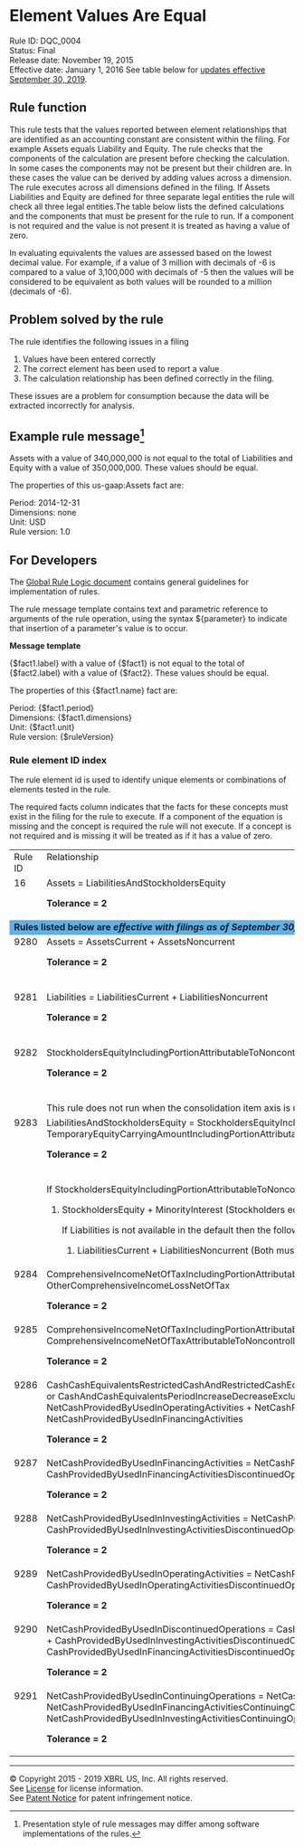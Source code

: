 # Element Values Are Equal  
Rule ID: DQC_0004   
Status: Final  
Release date: November 19, 2015  
Effective date: January 1, 2016 
See table below for <a href="update9">updates effective September 30, 2019</a>.  

## Rule function
This rule tests that the values reported between element relationships that are identified as an accounting constant are consistent within the filing.  For example Assets equals Liability and Equity. The rule checks that the components of the calculation are present before checking the calculation. In some cases the components may not be present but their children are. In these cases the value can be derived by adding values across a dimension. The rule executes across all dimensions defined in the filing. If Assets Liabilities and Equity are defined for three separate legal entities the rule will check all three legal entities.The table below lists the defined calculations and the components that must be present for the rule to run. If a component is not required and the value is not present it is treated as having a value of zero.  

In evaluating equivalents the values are assessed based on the lowest decimal value. For example, if a value of 3 million with decimals of -6 is compared to a value of 3,100,000 with decimals of -5 then the values will be considered to be equivalent as both values will be rounded to a million (decimals of -6).  

## Problem solved by the rule
The rule identifies the following issues in a filing

1. Values have been entered correctly
2. The correct element has been used to report a value
3. The calculation relationship has been defined correctly in the filing.  

These issues are  a problem for consumption because the data will be extracted incorrectly for analysis.  

## Example rule message[^1] 
Assets with a value of 340,000,000 is not equal to the total of Liabilities and Equity with a value of 350,000,000.  These values should be equal. 

The properties of this us-gaap:Assets fact are:

Period: 2014-12-31  
Dimensions: none   
Unit: USD  
Rule version: 1.0

## For Developers

The [Global Rule Logic document](https://github.com/DataQualityCommittee/dqc_us_rules/blob/master/docs/GlobalRuleLogic.md) contains general guidelines for implementation of rules.  

The rule message template contains text and parametric reference to arguments of the rule operation, using the syntax ${parameter} to indicate that insertion of a parameter's value is to occur.  

**Message template**

{$fact1.label} with a value of {$fact1} is not equal to the total of {$fact2.label} with a value of {$fact2}.  These values should be equal. 

The properties of this {$fact1.name} fact are:

Period: {$fact1.period}  
Dimensions: {$fact1.dimensions}   
Unit: {$fact1.unit}  
Rule version: {$ruleVersion}  

### Rule element ID index
The rule element id is used to identify unique elements or combinations of elements tested in the rule. 

The required facts column indicates that the facts for these concepts must exist in the filing for the rule to execute.  If a component of the equation is missing and the concept is required the rule will not execute. If a concept is not required and is missing it will be treated as if it has a value of zero.  

<a name="update9"></a>
<table>
  <tr>
   <td valign="top">Rule ID
   </td>
   <td valign="top">Relationship
   </td>
   <td valign="top">Required Facts
   </td>
  </tr>
  <tr>
   <td valign="top">16
   </td>
   <td valign="top">Assets = LiabilitiesAndStockholdersEquity
<p>
<strong>Tolerance = 2</strong>
   </td>
   <td valign="top">
<ul>

<li>Assets

<li>LiabilitiesAndStockholdersEquity

</ul>
   </td>
  </tr>
  <tr><td colspan="3" bgcolor="#5FB0E7"><b>Rules listed below are <em>effective with filings as of September 30, 2019</em>.</b></td></tr>
  <tr>
   <td valign="top">9280
   </td>
   <td valign="top">Assets = AssetsCurrent + AssetsNoncurrent
<p>
<strong>Tolerance = 2</strong>
   </td>
   <td valign="top">
<ul>

<li>Assets

<li>AssetsCurrent

<li>AssetsNoncurrent

</ul>
   </td>
  </tr>
  <tr>
   <td valign="top">9281
   </td>
   <td valign="top">Liabilities = LiabilitiesCurrent + LiabilitiesNoncurrent
<p>
<strong>Tolerance = 2</strong>
   </td>
   <td valign="top">
<ul>

<li>Liabilities

<li>LiabilitiesCurrent

<li>LiabilitiesNoncurrent

</ul>
   </td>
  </tr>
  <tr>
   <td valign="top" rowspan="2" >9282
   </td>
   <td valign="top">StockholdersEquityIncludingPortionAttributableToNoncontrollingInterest  = StockholdersEquity + MinorityInterest
<p>
<strong>Tolerance = 2</strong>
   </td>
   <td valign="top">
<ul>

<li>StockholdersEquityIncludingPortionAttributableToNoncontrollingInterest

<li>StockholdersEquity

<li>MinorityInterest

</ul>
   </td>
  </tr>
  <tr>
   <td valign="top" colspan="2" >This rule does not run when the consolidation item axis is used on the facts used in the equation. This is because items often classified as liabilities are eliminated through the  equity section in a consolidated schedule.  
   </td>
  </tr>
  <tr>
   <td valign="top" rowspan="2" >9283
   </td>
   <td valign="top">LiabilitiesAndStockholdersEquity  = StockholdersEquityIncludingPortionAttributableToNoncontrollingInterest + Liabilities + TemporaryEquityCarryingAmountIncludingPortionAttributableToNoncontrollingInterests
<p>
<strong>Tolerance = 2</strong>
   </td>
   <td valign="top">
<ul>

<li>LiabilitiesAndStockholdersEquity

<li>StockholdersEquityIncludingPortionAttributableToNoncontrollingInterest

<li>Liabilities

<li>TemporaryEquityCarryingAmountIncludingPortionAttributableToNoncontrollingInterests

</ul>
   </td>
  </tr>
  <tr>
   <td valign="top" colspan="2" >If StockholdersEquityIncludingPortionAttributableToNoncontrollingInterest is not available in the default then the following logic applies to derive a value:
<ol>

<li>StockholdersEquity + MinorityInterest (Stockholders equity must be present)

<p>
If Liabilities is not available in the default then the following logic applies to derive a value:
<ol>

<li>LiabilitiesCurrent + LiabilitiesNoncurrent (Both must be present for rule to run)

</ol>

</ol>
   </td>
  </tr>
  <tr>
   <td valign="top">9284
   </td>
   <td valign="top">ComprehensiveIncomeNetOfTaxIncludingPortionAttributableToNoncontrollingInterest = ProfitLoss + OtherComprehensiveIncomeLossNetOfTax
<p>
<strong>Tolerance = 2</strong>
   </td>
   <td valign="top">
<ul>

<li>ComprehensiveIncomeNetOfTaxIncludingPortionAttributableToNoncontrollingInterest

<li>ProfitLoss

<li>OtherComprehensiveIncomeLossNetOfTax

</ul>
   </td>
  </tr>
  <tr>
   <td valign="top">9285
   </td>
   <td valign="top">ComprehensiveIncomeNetOfTaxIncludingPortionAttributableToNoncontrollingInterest = ComprehensiveIncomeNetOfTaxAttributableToNoncontrollingInterest + ComprehensiveIncomeNetOfTax
<p>
<strong>Tolerance = 2</strong>
   </td>
   <td valign="top">
<ul>

<li>ComprehensiveIncomeNetOfTaxIncludingPortionAttributableToNoncontrollingInterest

<li>ComprehensiveIncomeNetOfTaxAttributableToNoncontrollingInterest

<li>ComprehensiveIncomeNetOfTax

</ul>
   </td>
  </tr>
  <tr>
   <td valign="top">9286
   </td>
   <td valign="top">CashCashEquivalentsRestrictedCashAndRestrictedCashEquivalentsPeriodIncreaseDecreaseExcludingExchangeRateEffect or 
   CashAndCashEquivalentsPeriodIncreaseDecreaseExcludingExchangeRateEffect = NetCashProvidedByUsedInOperatingActivities + NetCashProvidedByUsedInInvestingActivities + NetCashProvidedByUsedInFinancingActivities
<p>
<strong>Tolerance = 2</strong>
   </td>
   <td valign="top">
<ul>

<li>CashCashEquivalentsRestrictedCashAndRestrictedCashEquivalentsPeriodIncreaseDecreaseExcludingExchangeRateEffect

<li>CashAndCashEquivalentsPeriodIncreaseDecreaseExcludingExchangeRateEffect

<li>NetCashProvidedByUsedInOperatingActivities

<li>NetCashProvidedByUsedInInvestingActivities

<li>NetCashProvidedByUsedInFinancingActivities

</ul>
   </td>
  </tr>
  <tr>
   <td valign="top">9287
   </td>
   <td valign="top">NetCashProvidedByUsedInFinancingActivities = NetCashProvidedByUsedInFinancingActivitiesContinuingOperations + CashProvidedByUsedInFinancingActivitiesDiscontinuedOperations
<p>
<strong>Tolerance = 2</strong>
   </td>
   <td valign="top">
<ul>

<li>NetCashProvidedByUsedInFinancingActivities

<li>NetCashProvidedByUsedInFinancingActivitiesContinuingOperations

<li>CashProvidedByUsedInFinancingActivitiesDiscontinuedOperations

</ul>
   </td>
  </tr>
  <tr>
   <td valign="top">9288
   </td>
   <td valign="top">NetCashProvidedByUsedInInvestingActivities = NetCashProvidedByUsedInInvestingActivitiesContinuingOperations + CashProvidedByUsedInInvestingActivitiesDiscontinuedOperations
<p>
<strong>Tolerance = 2</strong>
   </td>
   <td valign="top">
<ul>

<li>NetCashProvidedByUsedInInvestingActivities

<li>NetCashProvidedByUsedInInvestingActivitiesContinuingOperations

<li>CashProvidedByUsedInInvestingActivitiesDiscontinuedOperations

</ul>
   </td>
  </tr>
  <tr>
   <td valign="top">9289
   </td>
   <td valign="top">NetCashProvidedByUsedInOperatingActivities = NetCashProvidedByUsedInOperatingActivitiesContinuingOperations + CashProvidedByUsedInOperatingActivitiesDiscontinuedOperations
<p>
<strong>Tolerance = 2</strong>
   </td>
   <td valign="top">
<ul>

<li>NetCashProvidedByUsedInOperatingActivities

<li>NetCashProvidedByUsedInOperatingActivitiesContinuingOperations

<li>CashProvidedByUsedInOperatingActivitiesDiscontinuedOperations

</ul>
   </td>
  </tr>
  <tr>
   <td valign="top">9290
   </td>
   <td valign="top">NetCashProvidedByUsedInDiscontinuedOperations = CashProvidedByUsedInOperatingActivitiesDiscontinuedOperations + CashProvidedByUsedInInvestingActivitiesDiscontinuedOperations + CashProvidedByUsedInFinancingActivitiesDiscontinuedOperations
<p>
<strong>Tolerance = 2</strong>
   </td>
   <td valign="top">
<ul>

<li>NetCashProvidedByUsedInDiscontinuedOperations

<li>CashProvidedByUsedInOperatingActivitiesDiscontinuedOperations

<li>CashProvidedByUsedInInvestingActivitiesDiscontinuedOperations

<li>CashProvidedByUsedInFinancingActivitiesDiscontinuedOperations

</ul>
   </td>
  </tr>
  <tr>
   <td valign="top">9291
   </td>
   <td valign="top">NetCashProvidedByUsedInContinuingOperations = NetCashProvidedByUsedInOperatingActivitiesContinuingOperations + NetCashProvidedByUsedInFinancingActivitiesContinuingOperations + NetCashProvidedByUsedInInvestingActivitiesContinuingOperations
<p>
<strong>Tolerance = 2</strong>
   </td>
   <td valign="top">
<ul>

<li>NetCashProvidedByUsedInContinuingOperations

<li>NetCashProvidedByUsedInOperatingActivitiesContinuingOperations

<li>NetCashProvidedByUsedInInvestingActivitiesContinuingOperations

<li>NetCashProvidedByUsedInFinancingActivitiesContinuingOperations

</ul>
   </td>
  </tr>
</table>

-----

[^1]:
     Presentation style of rule messages may differ among software implementations of the rules.  

© Copyright 2015 - 2019 XBRL US, Inc. All rights reserved.   
See [License](https://xbrl.us/dqc-license) for license information.  
See [Patent Notice](https://xbrl.us/dqc-patent) for patent infringement notice.  
